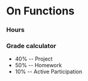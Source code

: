 # On Functions



### Hours

### Grade calculator
* 40% -- Project
* 50% -- Homework
* 10% -- Active Participation

